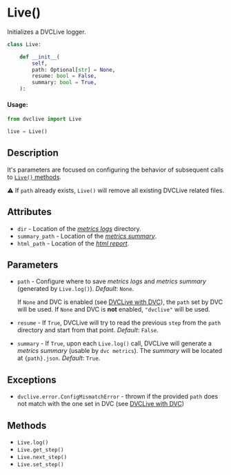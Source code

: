 # Live()

Initializes a DVCLive logger.

```py
class Live:

    def __init__(
        self,
        path: Optional[str] = None,
        resume: bool = False,
        summary: bool = True,
    ):
```

#### Usage:

```py
from dvclive import Live

live = Live()
```

## Description

It's parameters are focused on configuring the behavior of subsequent calls to
[`Live()` methods](#methods).

⚠️ If `path` already exists, `Live()` will remove all existing DVCLive related
files.

## Attributes

- `dir` - Location of the
  [_metrics logs_](/doc/dvclive/get-started#metrics-logs) directory.
- `summary_path` - Location of the
  [_metrics summary_](/doc/dvclive/get-started#metrics-summary).
- `html_path` - Location of the
  [_html report_](/doc/dvclive/dvclive-with-dvc#html-report).

## Parameters

- `path` - Configure where to save _metrics logs_ and _metrics summary_
  (generated by `Live.log()`). _Default_: `None`.

  If `None` and DVC is enabled (see
  [DVCLive with DVC](/docs/dvclive/dvclive-with-dvc)), the `path` set by DVC
  will be used. If `None` and DVC is **not** enabled, `"dvclive"` will be used.

- `resume` - If `True`, DVCLive will try to read the previous `step` from the
  `path` directory and start from that point. _Default_: `False`.

- `summary` - If `True`, upon each `Live.log()` call, DVCLive will generate a
  _metrics summary_ (usable by `dvc metrics`). The _summary_ will be located at
  `{path}.json`. _Default_: `True`.

## Exceptions

- `dvclive.error.ConfigMismatchError` - thrown if the provided `path` does not
  match with the one set in DVC (see
  [DVCLive with DVC](/docs/dvclive/dvclive-with-dvc))

## Methods

- `Live.log()`
- `Live.get_step()`
- `Live.next_step()`
- `Live.set_step()`
